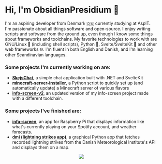 # Hi, I'm ObsidianPresidium 👋
I'm an aspiring developer from Denmark 🇩🇰 currently studying at AspIT. I'm passionate about all things software and open-source. I enjoy writing scripts and software from the ground up, even though I know some things about frameworks and toolchains.
My favorite technologies to work with are GNU/Linux 🐧 (including shell scripts), Python 🐍, Svelte/SvelteKit 🧰 and other web frameworks 🌐. I'm fluent in both English and Danish, and I'm learning other Scandinavian languages.

### Some projects I'm currently working on are:

- [**SkejsChat**](https://github.com/SnoSoft/SkejsChat), a simple chat application built with .NET and SvelteKit
- [**minecraft-server-installer**](https://github.com/ObsidianPresidium/minecraft-server-installer), a Python script to quickly set up (and automatically update) a Minecraft server of various flavors
- [**info-screen-v2**](https://github.com/ObsidianPresidium/info-screen), an updated version of my info-screen project made with a different toolchain.

### Some projects I've finished are:

- [**info-screen**](https://github.com/ObsidianPresidium/info-screen), an app for Raspberry Pi that displays information like what's currently playing on your Spotify account, and weather forecasts.
- [**dmi (lightning strikes app)**](https://github.com/ObsidianPresidium/aspit-s/tree/master/dmi), a graphical Python app that fetches recorded lightning strikes from the Danish Meteorological Institute's API and displays them on a map.

<p align="center">
    <img src="https://github-readme-stats.vercel.app/api/top-langs/?username=ObsidianPresidium&layout=compact" />
</p>

<!---
ObsidianPresidium/ObsidianPresidium is a ✨ special ✨ repository because its `README.md` (this file) appears on your GitHub profile.
You can click the Preview link to take a look at your changes.
--->
